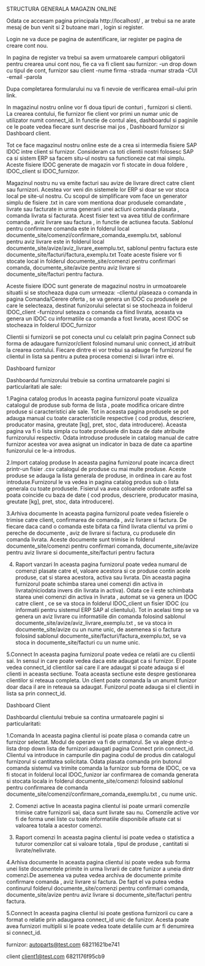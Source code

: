 STRUCTURA GENERALA MAGAZIN ONLINE

Odata ce accesam pagina principala http://localhost/ , ar trebui sa ne arate mesaj de bun venit si 2 butoane mari , login si register.

Login ne va duce pe pagina de autentificare, iar register pe pagina de creare cont nou.

In pagina de register va trebui sa avem urmatoarele campuri obligatorii pentru crearea unui cont nou, fie ca va fi client sau furnizor:
-un drop down cu tipul de cont, furnizor sau client
-nume firma
-strada
-numar strada
-CUI
-email
-parola

Dupa completarea formularului nu va fi nevoie de verificarea email-ului prin link.

In magazinul nostru online vor fi doua tipuri de conturi , furnizori si clienti. La crearea contului, fie furnizor fie client vor primi un numar unic de utilizator numit connect_id.
In functie de contul ales, dashboardul si paginile ce le poate vedea fiecare sunt descrise mai jos , Dashboard furnizor si Dashboard client.

Tot ce face magazinul nostru online este de a crea si intermedia fisiere SAP IDOC intre client si furnizor. Consideram ca toti clientii nostri folosesc SAP ca si sistem ERP sa facem situ-ul nostru sa functioneze cat mai simplu. Aceste fisiere IDOC generate de magazin vor fi stocate in doua foldere , IDOC_client si IDOC_furnizor.

Magazinul nostru nu va emite facturi sau avize de livrare direct catre client sau furnizori. Acestea vor veni din sistemele lor ERP si doar se vor stoca local pe site-ul nostru. Cu scopul de simplificare vom face un generator simplu de fisiere .txt in care vom mentiona doar produsele comandate , livrate sau facturate in urma generarii unei actiuni comanda plasata , comanda livrata si facturata.
Acest fisier text va avea titlul de confirmare comanda , aviz livrare sau factura , in functie de actiunea facuta. Sablonul pentru confirmare comanda este in folderul local documente_site/comenzi/confirmare_comanda_exemplu.txt, sablonul pentru aviz livrare este in folderul local documente_site/avize/aviz_livrare_exemplu.txt, sablonul pentru factura este documente_site/facturi/factura_exemplu.txt
Toate aceste fisiere vor fi stocate local in folderul documente_site/comenzi pentru confirmari comanda, documente_site/avize pentru aviz livrare si documente_site/facturi pentru factura.

Aceste fisiere IDOC sunt generate de magazinul nostru in urmoatoarele situatii si se stocheaza dupa cum urmeaza:
-clientul plaseaza o comanda in pagina Comanda/Cerere oferta , se va genera un IDOC cu produsele pe care le selecteaza, destinat funizorului selectat si se stocheaza in folderul IDOC_client
-furnizorul seteaza o comanda ca fiind livrata, aceasta va genera un IDOC cu informatiile ca comanda a fost livrata, acest IDOC se stocheaza in folderul IDOC_furnizor

Clientii si furnizorii se pot conecta unul cu celalalt prin pagina Connect sub forma de adaugare furnizor/client folosind numarul unic connect_id atribuit la crearea contului. Fiecare dintre ei vor trebui sa adauge fie furnizorul fie clientul in lista sa pentru a putea procesa comenzi si livrari intre ei.

Dashboard furnizor

Dashboardul furnizorului trebuie sa contina urmatoarele pagini si particularitati ale sale:

1.Pagina catalog produs
In aceasta pagina furnizorul poate vizualiza catalogul de produse sub forma de lista , poate modifica oricare dintre produse si caracteristici ale sale. Tot in aceasta pagina produsele se pot adauga manual cu toate caracteristicile respective ( cod produs, descriere, producator masina, greutate [kg], pret, stoc, data introducere). Aceasta pagina va fi o lista simpla cu toate produsele din baza de date atribuite furnizorului respectiv.
Odata introduse produsele in catalog manual de catre furnizor acestea vor avea asignat un indicator in baza de date ca apartine funizorului ce le-a introdus.

2.Import catalog produse
In aceasta pagina furnizorul poate incarca direct printr-un fisier .csv catalogul de produse cu mai multe produse. Aceste produse se adauga la lista generala de produse, in ordinea in care au fost introduse.Furnizorul le va vedea in pagina catalog produs sub o lista generala cu toate produsele. Fisierul va avea coloanele ordonate astfel sa poata coincide cu baza de date ( cod produs, descriere, producator masina, greutate [kg], pret, stoc, data introducere).

3.Arhiva documente
In aceasta pagina furnizorul poate vedea fisierele o trimise catre client, confirmarea de comanda , aviz livrare si factura. De fiecare daca cand o comanda este bifata ca fiind livrata clientul va primi o pereche de documente , aviz de livrare si factura, cu produsele din comanda livrata. Aceste documente sunt trimise in folderul documente_site/comenzi pentru confirmari comanda, documente_site/avize pentru aviz livrare si documente_site/facturi pentru factura

4. Raport vanzari
In aceasta pagina furnizorul poate vedea numarul de comenzi plasate catre el, valoare acestora si ce produse contin acele produse, cat si starea acestora, activa sau livrata.
Din aceasta pagina furnizorul poate schimba starea unei comenzi din activa in livrata(niciodata invers din livrata in activa). Odata ce ii este schimbata starea unei comenzi din activa in livrata , automat se va genera un IDOC catre client , ce se va stoca in folderul IDOC_client un fisier IDOC (cu informatii pentru sistemul ERP SAP al clientului). Tot in acelasi timp se va genera un aviz livrare cu informatiile din comanda folosind sablonul documente_site/avize/aviz_livrare_exemplu.txt , se va stoca in documente_site/avize cu un nume unic, de asemenea si o factura folosind sablonul documente_site/facturi/factura_exemplu.txt, se va stoca in documente_site/facturi cu un nume unic.


5.Connect
In aceasta pagina furnizorul poate vedea ce relatii are cu clientii sai. In sensul in care poate vedea daca este adaugat ca si furnizor. El poate vedea connect_id clientilor sai care il are adaugat si poate adauga si el clienti in aceasta sectiune. Toata aceasta sectiune este despre gestionarea clientilor si reteaua completa. Un client poate comanda la un anumit funizor doar daca il are in reteaua sa adaugat.
Funizorul poate adauga si el clientii in lista sa prin connect_id.

Dashboard Client

Dashboardul clientului trebuie sa contina urmatoarele pagini si particularitati:

1.Comanda
In aceasta pagina clientul isi poate plasa o comanda catre un furnizor selectat. Modul de operare va fi de urmatorul. Se va alege dintr-o lista drop down lista de furnizori adaugati pagina Connect prin connect_id. Clientul va introduce in campurile din pagina codul de produs din catalogul furnizorul si cantitatea solicitata. Odata plasata comanda prin butonul comanda sistemul va trimite comanda la furnizor sub forma de IDOC, ce va fi stocat in folderul local IDOC_funizor iar confirmarea de comanda generata si stocata locala in folderul documente_site/comenzi folosind sablonul pentru confirmarea de comanda documente_site/comenzi/confirmare_comanda_exemplu.txt , cu nume unic.

2. Comenzi active
In aceasta pagina clientul isi poate urmarii comenzile trimise catre furnizorii sai, daca sunt livrate sau nu. Comenzile active vor fi de forma unei liste cu toate informatiile disponibile afisate cat si valoarea totala a acestor comenzi.

3. Raport comenzi
In aceasta pagina clientul isi poate vedea o statistica a tuturor comenzilor cat si valoare totala , tipul de produse , cantitati si livrate/nelivrate.

4.Arhiva documente
In aceasta pagina clientul isi poate vedea sub forma unei liste documentele primite in urma livrarii de catre funizor a uneia dintr comenzi.De asemenea va putea vedea archiva de documente primite confirmare comanda , aviz livrare si factura. De fapt el va putea vedea continurul folderul documente_site/comenzi pentru confirmari comanda, documente_site/avize pentru aviz livrare si documente_site/facturi pentru factura.

5.Connect
In aceasta pagina clientul isi poate gestiona furnizorii cu care a format o relatie prin adaugarea connect_id unic de funizor. Acesta poate avea furnizori multiplii si le poate vedea toate detaliile cum ar fi denumirea si connect_id.


furnizor:
autoparts@test.com 68211621be741

client
client1@test.com  6821176f95cb9